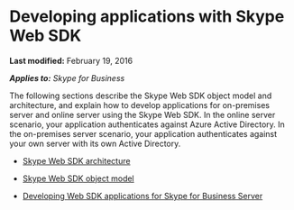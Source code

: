 
# Developing applications with Skype Web SDK

 **Last modified:** February 19, 2016

 _**Applies to:** Skype for Business_

The following sections describe the Skype Web SDK object model and architecture, and explain how to develop applications for on-premises server and online server using the Skype Web SDK. In the online server scenario, your application authenticates against Azure Active Directory. In the on-premises server scenario, your application authenticates against your own server with its own Active Directory.


- [Skype Web SDK architecture](a32ae8d5-9a8d-4747-8896-3db5dc2dd68c.md)
    
- [Skype Web SDK object model](aad237af-09c2-40e1-8494-2c06629b5d75.md)
    
- [Developing Web SDK applications for Skype for Business Server](d400dbec-53bf-4752-b26c-f15a2b0722af.md)
    
